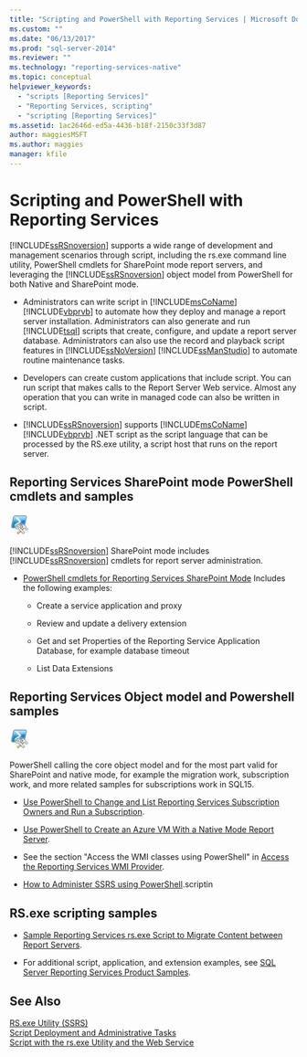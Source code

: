 ```yaml
---
title: "Scripting and PowerShell with Reporting Services | Microsoft Docs"
ms.custom: ""
ms.date: "06/13/2017"
ms.prod: "sql-server-2014"
ms.reviewer: ""
ms.technology: "reporting-services-native"
ms.topic: conceptual
helpviewer_keywords: 
  - "scripts [Reporting Services]"
  - "Reporting Services, scripting"
  - "scripting [Reporting Services]"
ms.assetid: 1ac2646d-ed5a-4436-b18f-2150c33f3d87
author: maggiesMSFT
ms.author: maggies
manager: kfile
---
```

# Scripting and PowerShell with Reporting Services
  [!INCLUDE[ssRSnoversion](../../../includes/ssrsnoversion-md.md)] supports a wide range of development and management scenarios through script, including the rs.exe command line utility, PowerShell cmdlets for SharePoint mode report servers, and leveraging the [!INCLUDE[ssRSnoversion](../../../includes/ssrsnoversion-md.md)] object model from PowerShell for both Native and SharePoint mode.  
  
-   Administrators can write script in [!INCLUDE[msCoName](../../../includes/msconame-md.md)] [!INCLUDE[vbprvb](../../../includes/vbprvb-md.md)] to automate how they deploy and manage a report server installation. Administrators can also generate and run [!INCLUDE[tsql](../../includes/tsql-md.md)] scripts that create, configure, and update a report server database. Administrators can also use the record and playback script features in [!INCLUDE[ssNoVersion](../../includes/ssnoversion-md.md)] [!INCLUDE[ssManStudio](../../includes/ssmanstudio-md.md)] to automate routine maintenance tasks.  
  
-   Developers can create custom applications that include script. You can run script that makes calls to the Report Server Web service. Almost any operation that you can write in managed code can also be written in script.  
  
-   [!INCLUDE[ssRSnoversion](../../../includes/ssrsnoversion-md.md)] supports [!INCLUDE[msCoName](../../../includes/msconame-md.md)] [!INCLUDE[vbprvb](../../../includes/vbprvb-md.md)] .NET script as the script language that can be processed by the RS.exe utility, a script host that runs on the report server.  
  
## Reporting Services SharePoint mode PowerShell cmdlets and samples  
 ![PowerShell related content](../media/rs-powershellicon.jpg "PowerShell related content")  
  
 [!INCLUDE[ssRSnoversion](../../../includes/ssrsnoversion-md.md)] SharePoint mode includes [!INCLUDE[ssRSnoversion](../../../includes/ssrsnoversion-md.md)] cmdlets for report server administration.  
  
-   [PowerShell cmdlets for Reporting Services SharePoint Mode](../powershell-cmdlets-for-reporting-services-sharepoint-mode.md) Includes the following examples:  
  
    -   Create a service application and proxy  
  
    -   Review and update a delivery extension  
  
    -   Get and set Properties of the Reporting Service Application Database, for example database timeout  
  
    -   List Data Extensions  
  
## Reporting Services Object model and Powershell samples  
 ![PowerShell related content](../media/rs-powershellicon.jpg "PowerShell related content")  
  
 PowerShell calling the core object model and for the most part valid for SharePoint and native mode, for example the migration work, subscription work, and more related samples for subscriptions work in SQL15.  
  
-   [Use PowerShell to Change and List Reporting Services Subscription Owners and Run a Subscription](../subscriptions/manage-subscription-owners-and-run-subscription-powershell.md).  
  
-   [Use PowerShell to Create an Azure VM With a Native Mode Report Server](https://msdn.microsoft.com/library/azure/dn449661.aspx).  
  
-   See the section "Access the WMI classes using PowerShell" in [Access the Reporting Services WMI Provider](access-the-reporting-services-wmi-provider.md).  
  
-   [How to Administer SSRS using PowerShell](https://www.sqlshack.com/how-to-administer-sql-server-reporting-services-ssrs-subscriptions-using-powershell/).scriptin  
  
## RS.exe scripting samples  
  
-   [Sample Reporting Services rs.exe Script to Migrate Content between Report Servers](sample-reporting-services-rs-exe-script-to-copy-content-between-report-servers.md).  
  
-   For additional script, application, and extension examples, see [SQL Server Reporting Services Product Samples](https://go.microsoft.com/fwlink/?LinkId=177889).  
  
## See Also  
 [RS.exe Utility &#40;SSRS&#41;](rs-exe-utility-ssrs.md)   
 [Script Deployment and Administrative Tasks](script-deployment-and-administrative-tasks.md)   
 [Script with the rs.exe Utility and the Web Service](script-with-the-rs-exe-utility-and-the-web-service.md)  
  
  
